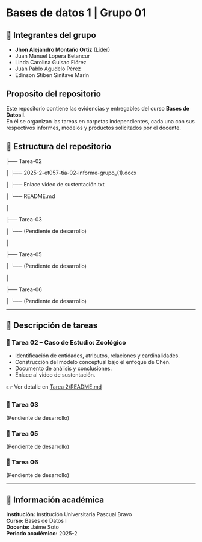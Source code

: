 # Bases de datos 1 | Grupo 01

## 👥 Integrantes del grupo

- **Jhon Alejandro Montaño Ortiz** (Líder)  
- Juan Manuel Lopera Betancur  
- Linda Carolina Guisao Flórez  
- Juan Pablo Agudelo Pérez  
- Edinson Stiben Sinitave Marín  

## Proposito del repositorio

Este repositorio contiene las evidencias y entregables del curso **Bases de Datos I**.  
En él se organizan las tareas en carpetas independientes, cada una con sus respectivos informes, modelos y productos solicitados por el docente.


## 📂 Estructura del repositorio

├── Tarea-02

│ ├── 2025-2-et057-tia-02-informe-grupo_(1).docx

│ ├── Enlace video de sustentación.txt

│ └── README.md

│

├── Tarea-03

│ └── (Pendiente de desarrollo)

│

├── Tarea-05

│ └── (Pendiente de desarrollo)

│

├── Tarea-06

│ └── (Pendiente de desarrollo)


---

## 📑 Descripción de tareas

### 🔹 Tarea 02 – Caso de Estudio: Zoológico
- Identificación de entidades, atributos, relaciones y cardinalidades.  
- Construcción del modelo conceptual bajo el enfoque de Chen.  
- Documento de análisis y conclusiones.  
- Enlace al video de sustentación.  

👉 Ver detalle en [Tarea 2/README.md](./Tarea%202/README.md)


### 🔹 Tarea 03
(Pendiente de desarrollo)

### 🔹 Tarea 05
(Pendiente de desarrollo)

### 🔹 Tarea 06
(Pendiente de desarrollo)

---



## 🏫 Información académica
**Institución:** Institución Universitaria Pascual Bravo  
**Curso:** Bases de Datos I  
**Docente:** Jaime Soto  
**Periodo académico:** 2025-2  



